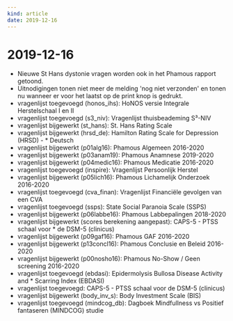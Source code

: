 ```yaml
---
kind: article
date: 2019-12-16
---
```


# 2019-12-16

* Nieuwe St Hans dystonie vragen worden ook in het Phamous rapport getoond.
* Uitnodigingen tonen niet meer de melding 'nog niet verzonden' en tonen nu wanneer er voor het laatst op de print knop is gedrukt.
* vragenlijst toegevoegd (honos_ihs): HoNOS versie Integrale Herstelschaal I en II
* vragenlijst toegevoegd (s3_niv): Vragenlijst thuisbeademing S³-NIV
* vragenlijst bijgewerkt (st_hans): St. Hans Rating Scale
* vragenlijst bijgewerkt (hrsd_de): Hamilton Rating Scale for Depression (HRSD) - * Deutsch
* vragenlijst bijgewerkt (p01alg16): Phamous Algemeen 2016-2020
* vragenlijst bijgewerkt (p03anam19): Phamous Anamnese 2019-2020
* vragenlijst bijgewerkt (p04medic16): Phamous Medicatie 2016-2020
* vragenlijst toegevoegd (inspire): Vragenlijst Persoonlijk Herstel
* vragenlijst bijgewerkt (p05lich16): Phamous Lichamelijk Onderzoek 2016-2020
* vragenlijst toegevoegd (cva_finan): Vragenlijst Financiële gevolgen van een CVA
* vragenlijst toegevoegd (ssps): State Social Paranoia Scale (SSPS)
* vragenlijst bijgewerkt (p06labbe16): Phamous Labbepalingen 2018-2020
* vragenlijst bijgewerkt (scores berekening aangepast): CAPS-5 - PTSS schaal voor * de DSM-5 (clinicus)
* vragenlijst bijgewerkt (p09gaf16): Phamous GAF 2016-2020
* vragenlijst bijgewerkt (p13concl16): Phamous Conclusie en Beleid 2016-2020
* vragenlijst bijgewerkt (p00nosho16): Phamous No-Show / Geen screening 2016-2020
* vragenlijst toegevoegd (ebdasi): Epidermolysis Bullosa Disease Activity and * Scarring Index (EBDASI)
* vragenlijst toegevoegd: CAPS-5 - PTSS schaal voor de DSM-5 (clinicus)
* vragenlijst bijgewerkt (body_inv_s): Body Investment Scale (BIS)
* vragenlijst toegevoegd (mindcog_db): Dagboek Mindfullness vs Positief fantaseren (MINDCOG) studie
